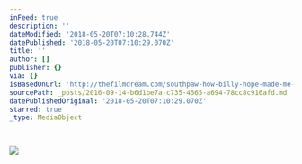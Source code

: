 ```yaml
---
inFeed: true
description: ''
dateModified: '2018-05-20T07:10:28.744Z'
datePublished: '2018-05-20T07:10:29.070Z'
title: ''
author: []
publisher: {}
via: {}
isBasedOnUrl: 'http://thefilmdream.com/southpaw-how-billy-hope-made-me-cry.html'
sourcePath: _posts/2016-09-14-b6d1be7a-c735-4565-a694-78cc8c916afd.md
datePublishedOriginal: '2018-05-20T07:10:29.070Z'
starred: true
_type: MediaObject

---
```

<article style=""><img src="http://thefilmdream.com/image/106806829_scaled_350x519.jpg" /></article>